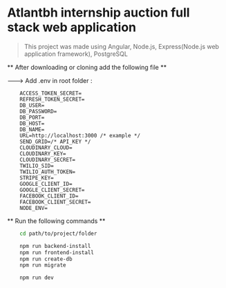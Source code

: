 # Atlantbh internship auction full stack web application

> This project was made using Angular, Node.js, Express(Node.js web application framework), PostgreSQL

** After downloading or cloning add the following file **

---> Add .env in root folder :

```
    ACCESS_TOKEN_SECRET=
    REFRESH_TOKEN_SECRET=
    DB_USER=
    DB_PASSWORD=
    DB_PORT=
    DB_HOST=
    DB_NAME=
    URL=http://localhost:3000 /* example */
    SEND_GRID=/* API_KEY */
    CLOUDINARY_CLOUD=
    CLOUDINARY_KEY=
    CLOUDINARY_SECRET=
    TWILIO_SID=
    TWILIO_AUTH_TOKEN=
    STRIPE_KEY=
    GOOGLE_CLIENT_ID=
    GOOGLE_CLIENT_SECRET=
    FACEBOOK_CLIENT_ID=
    FACEBOOK_CLIENT_SECRET=
    NODE_ENV=
```

** Run the following commands **

```bash
    cd path/to/project/folder

    npm run backend-install
    npm run frontend-install
    npm run create-db
    npm run migrate

    npm run dev
```
